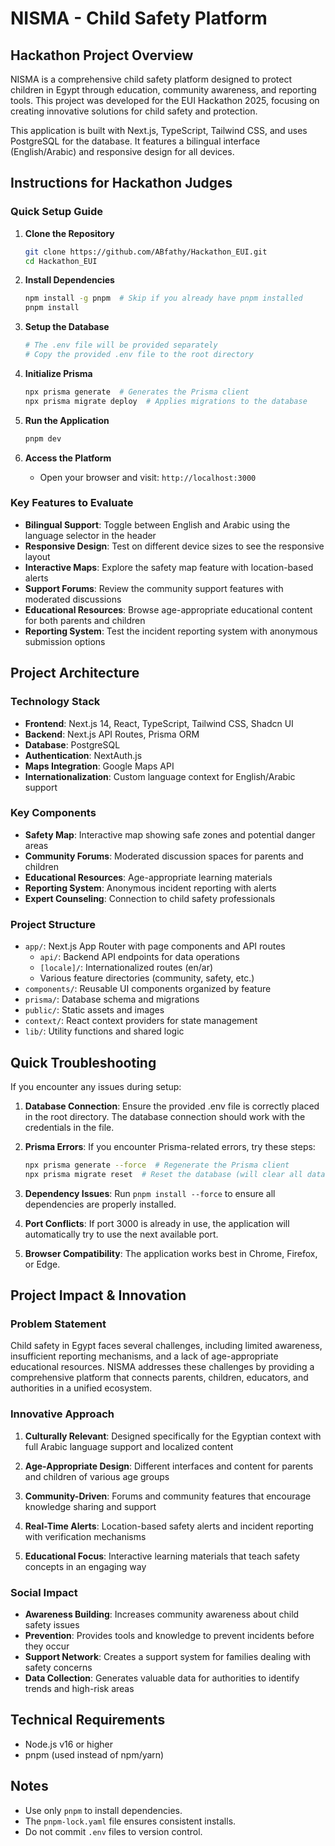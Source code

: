 # NISMA - Child Safety Platform

## Hackathon Project Overview

NISMA is a comprehensive child safety platform designed to protect children in Egypt through education, community awareness, and reporting tools. This project was developed for the EUI Hackathon 2025, focusing on creating innovative solutions for child safety and protection.

This application is built with Next.js, TypeScript, Tailwind CSS, and uses PostgreSQL for the database. It features a bilingual interface (English/Arabic) and responsive design for all devices.

## Instructions for Hackathon Judges

### Quick Setup Guide

1. **Clone the Repository**
   ```bash
   git clone https://github.com/ABfathy/Hackathon_EUI.git
   cd Hackathon_EUI
   ```

2. **Install Dependencies**
   ```bash
   npm install -g pnpm  # Skip if you already have pnpm installed
   pnpm install
   ```

3. **Setup the Database**
   ```bash
   # The .env file will be provided separately
   # Copy the provided .env file to the root directory
   ```

4. **Initialize Prisma**
   ```bash
   npx prisma generate  # Generates the Prisma client
   npx prisma migrate deploy  # Applies migrations to the database
   ```

5. **Run the Application**
   ```bash
   pnpm dev
   ```

6. **Access the Platform**
   - Open your browser and visit: `http://localhost:3000`

### Key Features to Evaluate

- **Bilingual Support**: Toggle between English and Arabic using the language selector in the header
- **Responsive Design**: Test on different device sizes to see the responsive layout
- **Interactive Maps**: Explore the safety map feature with location-based alerts
- **Support Forums**: Review the community support features with moderated discussions
- **Educational Resources**: Browse age-appropriate educational content for both parents and children
- **Reporting System**: Test the incident reporting system with anonymous submission options

## Project Architecture

### Technology Stack

- **Frontend**: Next.js 14, React, TypeScript, Tailwind CSS, Shadcn UI
- **Backend**: Next.js API Routes, Prisma ORM
- **Database**: PostgreSQL
- **Authentication**: NextAuth.js
- **Maps Integration**: Google Maps API
- **Internationalization**: Custom language context for English/Arabic support

### Key Components

- **Safety Map**: Interactive map showing safe zones and potential danger areas
- **Community Forums**: Moderated discussion spaces for parents and children
- **Educational Resources**: Age-appropriate learning materials
- **Reporting System**: Anonymous incident reporting with alerts
- **Expert Counseling**: Connection to child safety professionals

### Project Structure

- `app/`: Next.js App Router with page components and API routes
  - `api/`: Backend API endpoints for data operations
  - `[locale]/`: Internationalized routes (en/ar)
  - Various feature directories (community, safety, etc.)
- `components/`: Reusable UI components organized by feature
- `prisma/`: Database schema and migrations
- `public/`: Static assets and images
- `context/`: React context providers for state management
- `lib/`: Utility functions and shared logic

## Quick Troubleshooting

If you encounter any issues during setup:

1. **Database Connection**: Ensure the provided .env file is correctly placed in the root directory. The database connection should work with the credentials in the file.

2. **Prisma Errors**: If you encounter Prisma-related errors, try these steps:
   ```bash
   npx prisma generate --force  # Regenerate the Prisma client
   npx prisma migrate reset  # Reset the database (will clear all data)
   ```

3. **Dependency Issues**: Run `pnpm install --force` to ensure all dependencies are properly installed.

4. **Port Conflicts**: If port 3000 is already in use, the application will automatically try to use the next available port.

5. **Browser Compatibility**: The application works best in Chrome, Firefox, or Edge.

## Project Impact & Innovation

### Problem Statement

Child safety in Egypt faces several challenges, including limited awareness, insufficient reporting mechanisms, and a lack of age-appropriate educational resources. NISMA addresses these challenges by providing a comprehensive platform that connects parents, children, educators, and authorities in a unified ecosystem.

### Innovative Approach

1. **Culturally Relevant**: Designed specifically for the Egyptian context with full Arabic language support and localized content

2. **Age-Appropriate Design**: Different interfaces and content for parents and children of various age groups

3. **Community-Driven**: Forums and community features that encourage knowledge sharing and support

4. **Real-Time Alerts**: Location-based safety alerts and incident reporting with verification mechanisms

5. **Educational Focus**: Interactive learning materials that teach safety concepts in an engaging way

### Social Impact

- **Awareness Building**: Increases community awareness about child safety issues
- **Prevention**: Provides tools and knowledge to prevent incidents before they occur
- **Support Network**: Creates a support system for families dealing with safety concerns
- **Data Collection**: Generates valuable data for authorities to identify trends and high-risk areas

## Technical Requirements

- Node.js v16 or higher
- pnpm (used instead of npm/yarn)

## Notes

- Use only `pnpm` to install dependencies.
- The `pnpm-lock.yaml` file ensures consistent installs.
- Do not commit `.env` files to version control.



